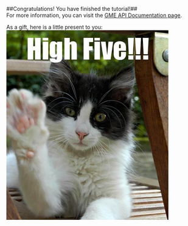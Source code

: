 ##Congratulations! You have finished the tutorial!##  
For more information, you can visit the [GME API Documentation page](https://developers.google.com/maps-engine "GME API Documentation").  

As a gift, here is a little present to you:  
![highfive-cat-image](UI-Mocks/Images/highfive-cat.jpg "Excellent!")